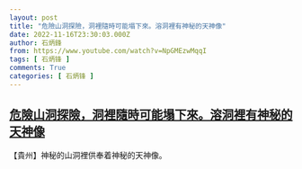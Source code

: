 ```yaml
---
layout: post
title: "危險山洞探險，洞裡隨時可能塌下來。溶洞裡有神秘的天神像"
date: 2022-11-16T23:30:03.000Z
author: 石炳鋒
from: https://www.youtube.com/watch?v=NpGMEzwMqqI
tags: [ 石炳锋 ]
comments: True
categories: [ 石炳锋 ]
---
```

<!--1668641403000-->
[危險山洞探險，洞裡隨時可能塌下來。溶洞裡有神秘的天神像](https://www.youtube.com/watch?v=NpGMEzwMqqI)
------

<div>
【貴州】神秘的山洞裡供奉着神秘的天神像。
</div>
